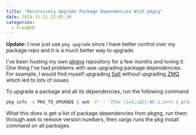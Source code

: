 ```yaml
---
title: "Recursively Upgrade Package Dependencies With pkgng"
date: 2014-11-11 12:05:36
categories:
  - FreeBSD
---
```


**Update:** I now just use `pkg upgrade` since I have better control over my package repo and it is a much better way to upgrade.<!--more-->

I've been hosting my own [pkgng](https://wiki.freebsd.org/pkgng) repository for a few months and loving it. One thing I've had problems with was upgrading package dependencies. For example, I would find myself upgrading [Salt](http://www.saltstack.com/community/) without upgrading [ZMQ](http://zeromq.org/) which led to lots of issues.

To upgrade a package and all its dependencies, run the following command

```bash
pkg info -d PKG_TO_UPGRADE | awk -F'-' '{for (i=1;i&lt;NF-1;i++) { printf $i FS } print $i NL }' | xargs pkg install -y
```

What this does is get a list of package dependencies from pkgng, run them through awk to remove version numbers, then xargs runs the pkg install command on all packages.
